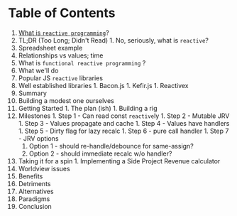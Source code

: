# Table of Contents

1. [What is `reactive programming`](#what-is-reactive-programming)?
  1. TL;DR (Too Long; Didn't Read)
    1. No, seriously, what is `reactive`?
  1. Spreadsheet example
  1. Relationships vs values; time
  1. What is `functional reactive programming` ?
  1. What we'll do
1. Popular JS `reactive` libraries
  1. Well established libraries
    1. Bacon.js
    1. Kefir.js
    1. Reactivex
  1. Summary
1. Building a modest one ourselves
  1. Getting Started
    1. The plan (ish)
    1. Building a rig
  1. Milestones
    1. Step 1 - Can read const `reactive`ly
    1. Step 2 - Mutable JRV
    1. Step 3 - Values propagate and cache
    1. Step 4 - Values have handlers
    1. Step 5 - Dirty flag for lazy recalc
    1. Step 6 - pure call handler
    1. Step 7 - JRV options
      1. Option 1 - should re-handle/debounce for same-assign?
      1. Option 2 - should immediate recalc w/o handler?
  1. Taking it for a spin
    1. Implementing a Side Project Revenue calculator
1. Worldview issues
  1. Benefits
  2. Detriments
  3. Alternatives
  4. Paradigms
1. Conclusion
